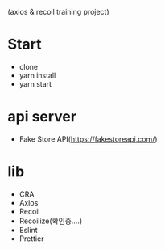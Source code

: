 (axios & recoil training project)

# Start

- clone
- yarn install
- yarn start

# api server

- Fake Store API(https://fakestoreapi.com/)

# lib

- CRA
- Axios
- Recoil
- Recoilize(확인중....)
- Eslint
- Prettier
